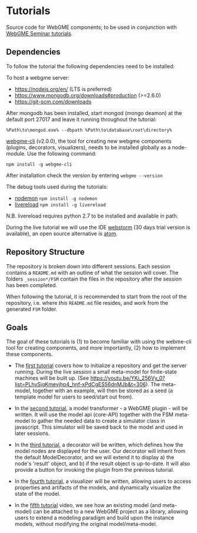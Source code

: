 <!--- USE THESE BRACKETS FOR MARKDOWN COMMENTS-->
# Tutorials
Source code for WebGME components; to be used in conjunction with [WebGME Seminar tutorials](https://www.youtube.com/watch?v=fbDgGCz3piQ&list=PLhvSjgKmeyjhp4_hnf-xPdCgES56dnMJb).

## Dependencies
To follow the tutorial the following dependencies need to be installed:

To host a webgme server:
- https://nodejs.org/en/ (LTS is preferred)
- https://www.mongodb.org/downloads#production (>=2.6.0)
- https://git-scm.com/downloads

After mongodb has been installed, start mongod (mongo deamon) at the default port 27017 and leave it running throughout the
tutorial:
```
%Path\to\mongod.exe% --dbpath %Path\to\database\root\directory%
```

[webgme-cli](https://github.com/webgme/webgme-cli) (v2.0.0), the tool for creating new webgme components (plugins, decorators, visualizers), needs to be installed globally as a node-module. Use the following command:
```
npm install -g webgme-cli
```
After installation check the version by entering `webgme --version`

The debug tools used during the tutorials:
- [nodemon](https://github.com/remy/nodemon) `npm install -g nodemon`
- [livereload](https://www.npmjs.com/package/livereload) `npm install -g livereload`

N.B. livereload requires python 2.7 to be installed and available in path.

During the live tutorial we will use the IDE [webstorm](https://www.jetbrains.com/webstorm/download/#section=windows-version) (30 days trial version is available), an open source alternative is [atom](https://atom.io/).

## Repository Structure
The repository is broken down into different sessions. Each session contains a `README.md` with an outline of what the session will cover. The folders `_session*/FSM` contain the files in the repository after the session has been completed.

When following the tutorial, it is recommended to start from the root of the repository, i.e. where *this* `README.md` file resides, and work from the generated `FSM` folder.

## Goals
The goal of these tutorials is (1) to become familiar with using the webme-cli tool for creating components, and more importantly, (2) how to implement these components.

- The [first tutorial](https://www.youtube.com/watch?v=YKi_256Vy_0&list=PLhvSjgKmeyjhp4_hnf-xPdCgES56dnMJb&index=3) covers how to initialize a repository and get the server running. During the live session a small meta-model for finite-state machines will be built up. (See https://youtu.be/YKi_256Vy_0?list=PLhvSjgKmeyjhp4_hnf-xPdCgES56dnMJb&t=306). The meta-model, together with an example, will then be stored as a seed (a template model for users to seed/start out from).

- In the [second tutorial](https://www.youtube.com/watch?v=Ri4IC_u-TO4&list=PLhvSjgKmeyjhp4_hnf-xPdCgES56dnMJb&index=4), a model transformer - a WebGME plugin - will be written. It will use the model api (core-API) together with the FSM meta-model to gather the needed data to create a simulator class in javascript. This simulator will be saved back to the model and used in later sessions.

- In the [third tutorial](https://www.youtube.com/watch?v=ol_Y7Zr5_Ao&index=5&list=PLhvSjgKmeyjhp4_hnf-xPdCgES56dnMJb), a decorator will be written, which defines how the model nodes are displayed for the user. Our decorator will inherit from the default ModelDecorator, and we will extend it to display a) the node's 'result' object, and b) if the result object is up-to-date. It will also provide a button for invoking the plugin from the previous tutorial.

- In the [fourth tutorial](https://www.youtube.com/watch?v=pV4BIBrKrwo&list=PLhvSjgKmeyjhp4_hnf-xPdCgES56dnMJb&index=6), a visualizer will be written, allowing users to access properties and artifacts of the models, and dynamically visualize the state of the model.

- In the [fifth tutorial](https://www.youtube.com/watch?v=PR_EcNss-2g&list=PLhvSjgKmeyjhp4_hnf-xPdCgES56dnMJb&index=7) video, we see how an existing model (and meta-model) can be attached to a new WebGME project as a library, allowing users to extend a modeling paradigm and build upon the instance models, without modifying the original model/meta-model.